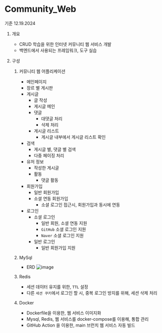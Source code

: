# Community_Web

기준 12.19.2024

1. 개요
    - CRUD 학습을 위한 인터넷 커뮤니티 웹 서비스 개발 
    - 백엔드에서 사용되는 프레임워크, 도구 실습

2. 구성
    1. 커뮤니티 웹 어플리케이션
        - 메인페이지
        - 장르 별 게시판
        - 게시글
            - 글 작성
            - 게시글 메인
            - 댓글
                - 대댓글 처리
                - 삭제 처리
            - 게시글 리스트
                - 게시글 내부에서 게시글 리스트 확인
        - 검색
            - 게시글 별, 댓글 별 검색
            - 다중 페이징 처리
        - 유저 정보
            - 작성한 게시글
            - 활동
                - 댓글 활동 
        - 회원가입
            - 일반 회원가입
            - 소셜 연동 회원가입
                - 소셜 로그인 접근시, 회원가입과 동시에 연동 
        - 로그인
            - 소셜 로그인
                - 일반 회원, 소셜 연동 지원  
                - `GitHub` 소셜 로그인 지원
                - `Naver` 소셜 로그인 지원  
            - 일반 로그인
              - 일반 회원가입 지원 
    2. MySql
        - ERD
       ![image](https://github.com/user-attachments/assets/82cd2b88-5657-466c-a4f9-74e5e0ead8be)

    3. Redis
       - 세션 데이터 유지를 위한, `TTL` 설정
       - 다른 `세션 쿠키`에서 로그인 할 시, 중복 로그인 방지를 위해, 세션 삭제 처리
    4. Docker
       - Dockerfile을 이용한, 웹 서비스 이미지화
       - Mysql, Redis, 웹 서비스를 docker-compose를 이용해, 통합 관리
       - GitHub Action 을 이용한, main 브런치 웹 서비스 자동 빌드

